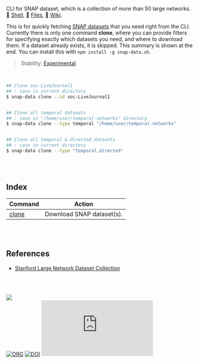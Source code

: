 CLI for SNAP dataset, which is a collection of more than 50 large networks.<br>
🐚 [Shell](https://www.npmjs.com/package/snap-data.sh),
📜 [Files](https://unpkg.com/snap-data.sh/),
📘 [Wiki](https://github.com/nodef/snap-data.sh/wiki/).

This is for quickly fetching [SNAP datasets] that you need right from the CLI.
Currently there is only one command **clone**, where you can provide filters
for specifying exactly which datasets you need, and where to download them. If
a dataset already exists, it is skipped. This summary is shown at the end.
You can install this with `npm install -g snap-data.sh`.

> Stability: [Experimental](https://www.youtube.com/watch?v=L1j93RnIxEo).

<br>

```bash
## Clone soc-LiveJournal1
## : save in current directory
$ snap-data clone --id soc-LiveJournal1


## Clone all temporal datasets
## : save in "/home/user/temporal-networks" directory
$ snap-data clone --type temporal "/home/user/temporal-networks"


## Clone all temporal & directed datasets
## : save in current directory
$ snap-data clone --type "temporal,directed"
```

<br>
<br>


## Index

| Command         | Action                       |
| --------------- | ---------------------------- |
| [clone] | Download SNAP dataset(s). |

<br>
<br>


## References

- [Stanford Large Network Dataset Collection][SNAP datasets]

<br>
<br>

[![](https://i.imgur.com/bJsIAeL.jpg)](https://www.youtube.com/watch?v=3479tkagiNo)<br>
[![ORG](https://img.shields.io/badge/org-nodef-green?logo=Org)](https://nodef.github.io)
[![DOI](https://zenodo.org/badge/367587608.svg)](https://zenodo.org/badge/latestdoi/367587608)
![](https://ga-beacon.deno.dev/G-RC63DPBH3P:SH3Eq-NoQ9mwgYeHWxu7cw/github.com/nodef/snap-data.sh)

[SNAP datasets]: http://snap.stanford.edu/data/index.html
[clone]: https://github.com/nodef/snap-data.sh/wiki/clone
